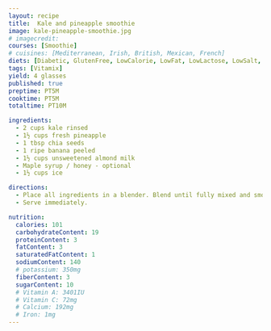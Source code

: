 ```yaml
---
layout: recipe
title:  Kale and pineapple smoothie
image: kale-pineapple-smoothie.jpg
# imagecredit:
courses: [Smoothie]
# cuisines: [Mediterranean, Irish, British, Mexican, French]
diets: [Diabetic, GlutenFree, LowCalorie, LowFat, LowLactose, LowSalt, Vegan, Vegetarian]
tags: [Vitamix]
yield: 4 glasses
published: true
preptime: PT5M
cooktime: PT5M
totaltime: PT10M

ingredients:
  - 2 cups kale rinsed
  - 1½ cups fresh pineapple
  - 1 tbsp chia seeds
  - 1 ripe banana peeled
  - 1½ cups unsweetened almond milk
  - Maple syrup / honey - optional
  - 1½ cups ice

directions:
  - Place all ingredients in a blender. Blend until fully mixed and smooth.
  - Serve immediately.

nutrition:
  calories: 101
  carbohydrateContent: 19
  proteinContent: 3
  fatContent: 3
  saturatedFatContent: 1
  sodiumContent: 140
  # potassium: 350mg
  fiberContent: 3
  sugarContent: 10
  # Vitamin A: 3401IU
  # Vitamin C: 72mg
  # Calcium: 192mg
  # Iron: 1mg
---
```

